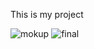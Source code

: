 This is my project

![mokup](https://github.com/Krishm8/platform_converter/assets/148517012/c8aa9698-7a7c-4a4e-8271-164e6dd78601)
![final](https://github.com/Krishm8/platform_converter/assets/148517012/c3d862a6-becb-4450-b6e7-5383fab03e3f)
